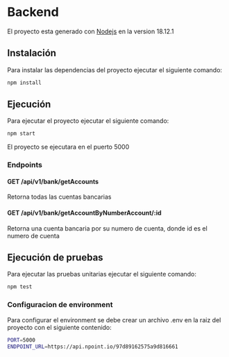 # Backend

El proyecto esta generado con [Nodejs](https://nodejs.org/en/) en la version 18.12.1

## Instalación

Para instalar las dependencias del proyecto ejecutar el siguiente comando:

```bash
npm install
```

## Ejecución

Para ejecutar el proyecto ejecutar el siguiente comando:

```bash
npm start
```

El proyecto se ejecutara en el puerto 5000

### Endpoints

#### GET /api/v1/bank/getAccounts

Retorna todas las cuentas bancarias

#### GET /api/v1/bank/getAccountByNumberAccount/:id

Retorna una cuenta bancaria por su numero de cuenta, donde id es el numero de cuenta

## Ejecución de pruebas

Para ejecutar las pruebas unitarias ejecutar el siguiente comando:

```bash
npm test
```

### Configuracion de environment

Para configurar el environment se debe crear un archivo .env en la raiz del proyecto con el siguiente contenido:

```bash
PORT=5000
ENDPOINT_URL=https://api.npoint.io/97d89162575a9d816661
```